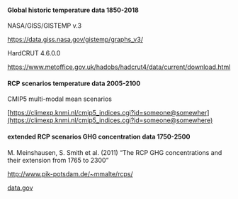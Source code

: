 
#### Global historic temperature data 1850-2018

NASA/GISS/GISTEMP v.3

https://data.giss.nasa.gov/gistemp/graphs_v3/

HardCRUT 4.6.0.0

https://www.metoffice.gov.uk/hadobs/hadcrut4/data/current/download.html

#### RCP scenarios temperature data 2005-2100

CMIP5 multi-modal mean scenarios

[https://climexp.knmi.nl/cmip5_indices.cgi?id=someone@somewher](https://climexp.knmi.nl/cmip5_indices.cgi?id=someone@somewhere)

#### extended RCP scenarios GHG concentration data 1750-2500

M. Meinshausen, S. Smith et al. (2011) “The RCP GHG concentrations and their extension from 1765 to 2300”

http://www.pik-potsdam.de/~mmalte/rcps/

<!--
https://www.warningstripes.com/data-sources/
-->

[data.gov](https://catalog.data.gov)
